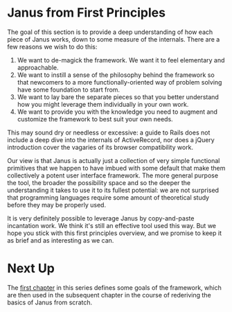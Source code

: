 Janus from First Principles
===========================

The goal of this section is to provide a deep understanding of how each piece of
Janus works, down to some measure of the internals. There are a few reasons we
wish to do this:

1. We want to de-magick the framework. We want it to feel elementary and approachable.
2. We want to instill a sense of the philosophy behind the framework so that
   newcomers to a more functionally-oriented way of problem solving have some
   foundation to start from.
3. We want to lay bare the separate pieces so that you better understand how you
   might leverage them individually in your own work.
4. We want to provide you with the knowledge you need to augment and customize
   the framework to best suit your own needs.

This may sound dry or needless or excessive: a guide to Rails does not include a
deep dive into the internals of ActiveRecord, nor does a jQuery introduction cover
the vagaries of its browser compatibility work.

Our view is that Janus is actually just a collection of very simple functional
primitives that we happen to have imbued with some default that make them
collectively a potent user interface framework. The more general purpose the tool,
the broader the possibility space and so the deeper the understanding it takes
to use it to its fullest potential: we are not surprised that programming languages
require some amount of theoretical study before they may be properly used.

It is very definitely possible to leverage Janus by copy-and-paste incantation
work. We think it's still an effective tool used this way. But we hope you stick
with this first principles overview, and we promise to keep it as brief and as
interesting as we can.

Next Up
=======

The [first chapter](/theory/origins-and-goals) in this series defines some goals
of the framework, which are then used in the subsequent chapter in the course of
rederiving the basics of Janus from scratch.

